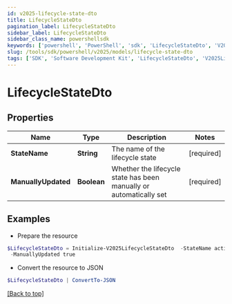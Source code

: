 ```yaml
---
id: v2025-lifecycle-state-dto
title: LifecycleStateDto
pagination_label: LifecycleStateDto
sidebar_label: LifecycleStateDto
sidebar_class_name: powershellsdk
keywords: ['powershell', 'PowerShell', 'sdk', 'LifecycleStateDto', 'V2025LifecycleStateDto'] 
slug: /tools/sdk/powershell/v2025/models/lifecycle-state-dto
tags: ['SDK', 'Software Development Kit', 'LifecycleStateDto', 'V2025LifecycleStateDto']
---
```



# LifecycleStateDto

## Properties

Name | Type | Description | Notes
------------ | ------------- | ------------- | -------------
**StateName** | **String** | The name of the lifecycle state | [required]
**ManuallyUpdated** | **Boolean** | Whether the lifecycle state has been manually or automatically set | [required]

## Examples

- Prepare the resource
```powershell
$LifecycleStateDto = Initialize-V2025LifecycleStateDto  -StateName active `
 -ManuallyUpdated true
```

- Convert the resource to JSON
```powershell
$LifecycleStateDto | ConvertTo-JSON
```


[[Back to top]](#) 

